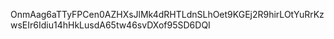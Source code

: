 OnmAag6aTTyFPCen0AZHXsJlMk4dRHTLdnSLhOet9KGEj2R9hirLOtYuRrKzwsEIr6Idiu14hHkLusdA65tw46svDXof95SD6DQI